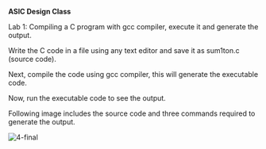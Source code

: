 <b> ASIC Design Class </b>

Lab 1: Compiling a C program with gcc compiler, execute it and generate the output.

Write the C code in a file using any text editor and save it as sum1ton.c (source code).

Next, compile the code using gcc compiler, this will generate the executable code.

Now, run the executable code to see the output.

Following image includes the source code and three commands required to generate the output.

![4-final](https://github.com/user-attachments/assets/aee6f573-d616-460f-8f7b-94fd9fad46fd)

